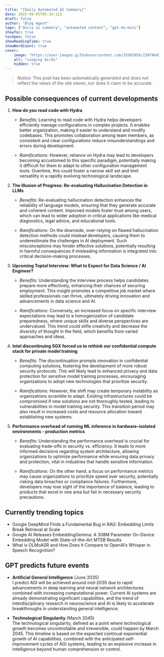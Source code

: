 ```yaml
---
title: "[Daily Automated AI Summary]"
date: 2025-09-05T05:34:12Z
draft: false
author: "Blog Agent"
tags: ["daily ai summary", "automated content", "gpt-4o-mini"]
showToc: true
tocOpen: false
showReadingTime: true
showWordCount: true
cover:
    image: "https://user-images.githubusercontent.com/35503959/230746459-e1513798-69aa-49fb-8c88-990ee42136e9.png"
    alt: "singing birds"
    hidden: true
---
```

> *Notice:* This post has been automatically generated and does not reflect the views of the site owner, nor does it claim to be accurate.

## Possible consequences of current developments


1. **How do you read code with Hydra**

   - *Benefits:*
     Learning to read code with Hydra helps developers efficiently manage configurations in complex projects. It enables better organization, making it easier to understand and modify codebases. This promotes collaboration among team members, as consistent and clear configurations reduce misunderstandings and errors during development.

   - *Ramifications:*
     However, reliance on Hydra may lead to developers becoming accustomed to this specific paradigm, potentially making it difficult for them to adapt to other configuration management tools. Overtime, this could foster a narrow skill set and limit versatility in a rapidly evolving technological landscape.

2. **The Illusion of Progress: Re-evaluating Hallucination Detection in LLMs**

   - *Benefits:*
     Re-evaluating hallucination detection enhances the reliability of language models, ensuring that they generate accurate and coherent content. Improved models foster trust among users, which can lead to wider adoption in critical applications like medical diagnostics, legal advice, and educational tools.

   - *Ramifications:*
     On the downside, over-relying on flawed hallucination detection methods could mislead developers, causing them to underestimate the challenges in AI deployment. Such misconceptions may hinder effective solutions, potentially resulting in harmful consequences if misleading information is integrated into critical decision-making processes.

3. **Upcoming Toptal Interview: What to Expect for Data Science / AI Engineer?**

   - *Benefits:*
     Understanding the interview process helps candidates prepare more effectively, enhancing their chances of securing employment. This insight promotes a competitive job market where skilled professionals can thrive, ultimately driving innovation and advancements in data science and AI.

   - *Ramifications:*
     Conversely, an increased focus on specific interview expectations may lead to a homogenization of candidate preparedness, where unique skills and diverse perspectives are undervalued. This trend could stifle creativity and decrease the diversity of thought in the field, which benefits from varied approaches and ideas.

4. **Intel discontinuing SGX forced us to rethink our confidential compute stack for private model training**

   - *Benefits:*
     The discontinuation prompts innovation in confidential computing solutions, fostering the development of more robust security protocols. This will likely lead to enhanced privacy and data protection for sensitive model training processes, encouraging organizations to adopt new technologies that prioritize security.

   - *Ramifications:*
     However, the shift may create temporary instability as organizations scramble to adapt. Existing infrastructures could be compromised if new solutions are not thoroughly tested, leading to vulnerabilities in model training security. This transition period may also result in increased costs and resource allocation toward establishing new systems.

5. **Performance overhead of running ML inference in hardware-isolated environments - production metrics**

   - *Benefits:*
     Understanding the performance overhead is crucial for evaluating trade-offs in security vs. efficiency. It leads to more informed decisions regarding system architecture, allowing organizations to optimize performance while ensuring data privacy and protection, vital in industries that handle sensitive information.

   - *Ramifications:*
     On the other hand, a focus on performance metrics may cause organizations to prioritize speed over security, potentially risking data breaches or compliance failures. Furthermore, developers may lose sight of the importance of balance, leading to products that excel in one area but fail in necessary security precautions.

## Currently trending topics



- Google DeepMind Finds a Fundamental Bug in RAG: Embedding Limits Break Retrieval at Scale
- Google AI Releases EmbeddingGemma: A 308M Parameter On-Device Embedding Model with State-of-the-Art MTEB Results
- What is OLMoASR and How Does It Compare to OpenAI’s Whisper in Speech Recognition?

## GPT predicts future events


- **Artificial General Intelligence** (June 2035)  
  I predict AGI will be achieved around mid-2035 due to rapid advancements in deep learning and neural network architectures combined with increasing computational power. Current AI systems are already demonstrating significant capabilities, and the trend of interdisciplinary research in neuroscience and AI is likely to accelerate breakthroughs in understanding general intelligence.

- **Technological Singularity** (March 2045)  
  The technological singularity, defined as a point where technological growth becomes uncontrollable and irreversible, could happen by March 2045. This timeline is based on the expected continual exponential growth of AI capabilities, combined with the anticipated self-improvement cycles of AGI systems, leading to an explosive increase in intelligence beyond human comprehension or control.

